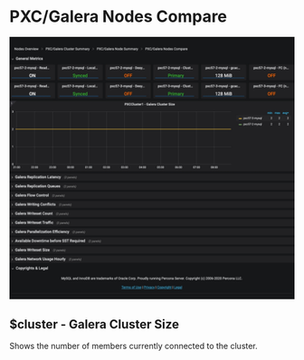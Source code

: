 # PXC/Galera Nodes Compare

![!image](../../_images/PMM_PXC_Galera_Nodes_Compare_full.jpg)

## $cluster - Galera Cluster Size

Shows the number of members currently connected to the cluster.
